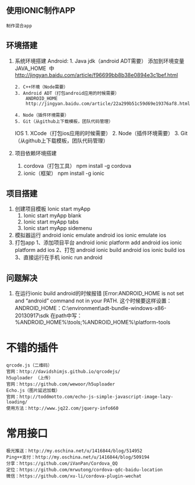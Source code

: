 ## 使用IONIC制作APP
    制作混合app 
## 环境搭建
 1. 系统环境搭建
     Android:
        1. Java jdk（android ADT需要）
            添加到环境变量 JAVA_HOME  中
            http://jingyan.baidu.com/article/f96699bb8b38e0894e3c1bef.html
           
        2. C++环境（Node需要）
        3. Android ADT（打包android应用的时候需要）
            ANDROID_HOME
            http://jingyan.baidu.com/article/22a299b51c59d69e19376af8.html

        4. Node（插件环境需要）
        5. Git（从github上下载模板，团队代码管理）

     IOS
        1. XCode（打包ios应用的时候需要）
        2. Node（插件环境需要）
        3. Git（从github上下载模板，团队代码管理）

 2. 项目依赖环境搭建
    1. cordova（打包工具）  npm install -g  cordova
    2. ionic（框架）        npm  install  -g  ionic
## 项目搭建 
 1. 创建项目模板
    Ionic start myApp
       1. Ionic start  myApp  blank
       2. Ionic start  myApp  tabs
       3. Ionic start  myApp  sidemenu
 2. 模拟器运行
        android
            ionic   emulate   android
        ios 
            ionic   emulate   ios
 3. 打包app
    1、添加项目平台
        android     ionic   platform  add   android
        ios         ionic   platform  add   ios
    2、打包
        android     ionic    build    android
        ios         ionic    build     ios
    3、直接运行在手机
        ionic  run   android
## 问题解决
   1. 在运行ionic build android的时候报错
    [Error:ANDROID_HOME is not set and “android” command not in your PATH.
     这个时候要这样设置：
        ANDROID_HOME：C:\environment\adt-bundle-windows-x86-20130917\sdk
        在path中写：%ANDROID_HOME%\tools;%ANDROID_HOME%\platform-tools
# 不错的插件
    qrcode.js（二维码）
    官网：http://davidshimjs.github.io/qrcodejs/
    h5uploader （上传）
    官网：https://github.com/wewoor/h5uploader
    Echo.js（图片延迟加载）
    官网：http://toddmotto.com/echo-js-simple-javascript-image-lazy-loading/
    使用方法：http://www.jq22.com/jquery-info660
# 常用接口
    极光推送：http://my.oschina.net/u/1416844/blog/514952
    Ping++支付：http://my.oschina.net/u/1416844/blog/509194
    分享：https://github.com/iVanPan/Cordova_QQ
    定位：https://github.com/mrwutong/cordova-qdc-baidu-location
    微信：https://github.com/xu-li/cordova-plugin-wechat
